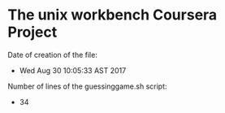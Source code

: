 # The unix workbench Coursera Project
Date of creation of the file:
* Wed Aug 30 10:05:33 AST 2017

Number of lines of the guessinggame.sh script:
* 34
